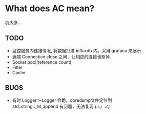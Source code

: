 What does AC mean?
==================

坑太多...

TODO
------------------
* 监控服务内连接情况, 将数据打进 influxdb 内，采用 grafana 来展示
* 远端 Connection close 之间，让相应的连接也断掉.
* Socket pool(reference count)
* Filter
* Cache

BUGS
------------------
* 有时 Logger::~Logger 会跪，coredump文件定位到 std::string::_M_append 有问题，无法复现 _(:з」∠)_
